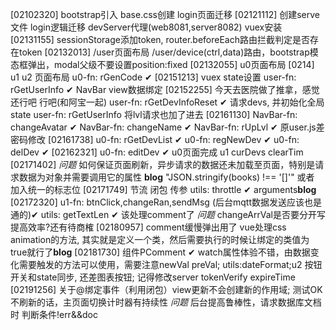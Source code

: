 [02102320] bootstrap引入 base.css创建 login页面迁移 
[02121112] 创建serve文件 login逻辑迁移 devServer代理(web8081,server8082) vuex安装
[02131155] sessionStorage添加token, router.beforeEach路由拦截判定是否存在token
[02132013] /user页面布局 /user/device(ctrl,data)路由，bootstrap模态框弹出，modal父级不要设置position:fixed
[02132055] u0页面布局
[0214] u1 u2 页面布局
u0-fn: rGenCode ✔
[02151213] vuex state设置 
user-fn: rGetUserInfo ✔
NavBar view数据绑定
[02152255] 今天去医院做了推拿，感觉还行吧 行吧(和阿宝一起)
user-fn: rGetDevInfoReset ✔ 请求devs, 并初始化全局state
user-fn: rGetUserInfo 将lvl请求也加了进去
[02161130] NavBar-fn: changeAvatar ✔
NavBar-fn: changeName ✔ NavBar-fn: rUpLvl ✔ 
原user.js差密码修改
[02161738] u0-fn: rGetDevList ✔ u0-fn: regNewDev ✔ u0-fn: delDev ✔
[02162321] u0-fn: editDev ✔ u0页面完成
u1 curDevs clearTim
[02171402] 
*问题* 如何保证页面刷新，异步请求的数据还未加载至页面，特别是请求数据为对象并需要调用它的属性 **blog**
"JSON.stringify(books) !== '[]'" 或者 加入统一的标志位
[02171749] 节流 闭包 传参 utils: throttle ✔  arguments**blog**
[02172320] u1-fn: btnClick,changeRan,sendMsg (后台mqtt数据发送应该也是通的)✔ utils: getTextLen ✔ 该处理comment了
*问题* changeArrVal是否要分开写 提高效率?还有待商榷
[02180957] comment缓慢弹出用了 vue处理css animation的方法, 其实就是定义一个类，然后需要执行的时候让绑定的类值为true就行了**blog**
[02181730] 组件PComment ✔ watch属性体验不错，由数据变化需要触发的方法可以使用，需要注意newVal preVal; utils:dateFormat;u2 按钮开关和state同步, 还差图表按钮; 记得修改server tokenVerify expireTime
[02191256] 关于@绑定事件（利用闭包）view更新不会创建新的作用域; 测试OK 不刷新的话，主页面切换计时器有持续性
*问题* 后台提高鲁棒性，请求数据库文档时 判断条件!err&&doc